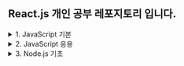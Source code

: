 ## React.js 개인 공부 레포지토리 입니다.

<details>
<summary>1. JavaScript 기본</summary>

- JavaScrip 변수: 자바스크립트는 동적 타입 언어로 변수들이 실행 시간에 그 타입이 결정되고 변경될 수 있다.

- var VS let
  - var는 함수 레벨 스코프를 가지며, 동일한 스코프 내에서 재선언할 수 있다.
  - let은 블록 레벨 스코프를 가지며, let은 var와 달리 동일한 스코프 내에서 재선언할 수 없다.

<br>

- Primitive Type
  - 단일 값만 가질 수 있는 데이터 타입
  - Number, String, Boolean, Null, Undefined

<br>

- Non-Primitive Type
  - 한 번에 여러 값을 가질 수 있는 데이터 타입
  - Object, Array, Function

<br>

- 백틱(``)
  - JavaScript에서 문자열을 정의하는 방법 중 하나로, 문자열 내에서 변수나 표현식을 ${}로 감싸서 직접 삽입할 수 있다. (Template Literal)

<br>

- 형변환
  - JavaScript 엔진은 필요에 따라 자동으로 형변환을 수행한다.
    예를 들어, 숫자와 문자열을 함께 사용할 때 자동 형변환이 일어난다.
  - parseInt, parseFloat, Number 등의 함수를 사용하여 명시적인 형변환을 할 수 있다.

<br>

- 비교 연산자
  - ==, !=: 두 변수의 값만 비교하고 타입은 무시
  - ===, !==: 값과 함께 타입까지 엄격하게 비교

<br>

- null 병합 연산자: 첫 번째 피연산자가 null 또는 undefined인 경우 두 번째 피연산자를 반환

<br>

- 함수 선언식 VS 함수 표현식
  - 함수 선언식(Function Declaration): function 키워드를 사용하여 함수를 선언하는 방법
    - 호이스팅(Hoisting): 정의된 함수는 스크립트가 실행되기 전에 처리되어, 함수를 선언하기 전에도 호출할 수 있다는 것을 의미
  - 함수 표현식(Function Expression): 함수를 변수에 할당하는 방법
    - 함수 표현식은 호이스팅이 발생하지 않으므로, 선언하기 전에 함수를 호출하면 오류가 발생할 수 있다.

<br>

- 화살표 함수: function 키워드 대신 화살표(=>)를 사용하여 함수를 정의
  - 화살표 함수는 자체적인 this 바인딩을 생성하지 않으며, 자신이 선언된 시점의 상위 스코프의 this 값을 "상속" 받는다.
    ```javascript
    function Timer() {
      this.seconds = 0;
      setInterval(() => {
        this.seconds++; // 여기서의 `this`는 Timer 객체를 가리킴
      }, 1000);
    }
    ```

<br>

- 콜백 함수: 다른 함수에 인자로 전달되는 함수를 의미

  - 아래 코드에서 greeting 함수는 processUserInput 함수에 콜백 함수로 전달되어, 사용자가 이름을 입력하면 greeting 콜백 함수가 호출되어 사용자에게 인사를 한다.

    ```javascript
    function greeting(name) {
      console.log("Hello " + name);
    }

    function processUserInput(callback) {
      var name = prompt("Please enter your name.");
      callback(name);
    }

    processUserInput(greeting);
    ```

<br>

- 객체 생성 방식
  - 생성자 방식: new 키워드와 함께 생성자 함수를 사용하여 객체를 생성
    - 예: let obj = new Object();
  - 객체 리터럴 방식: 중괄호 {}를 사용하여 객체를 직접 선언
    - 예: let obj = {};

<br>

- 객체 프로퍼티: 객체에는 프로퍼티(멤버, 메서드 등)가 포함될 수 있다.
  - 점 표기법: person.name 처럼 점(.)을 사용해 접근
  - 괄호 표기법: person["name"]처럼 괄호와 문자열 키를 사용해 접근
    - 점 표기법을 사용할 때는 프로퍼티의 이름이 코드를 작성하는 시점에 이미 알려져 있어야 하지만, 괄호 표기법을 사용하면 프로퍼티의 이름이 동적으로 결정될 수 있다.

<br>

- const로 선언된 객체는 재할당은 불가능하지만, 객체 내부의 프로퍼티는 수정할 수 있다.
  - const가 변수에 대한 참조 자체의 불변성을 의미하지만, 참조된 객체의 내용은 불변하지 않기 때문
  - 예: const person = { name: "John" }; person.name = "Dave";

<br>

- this 키워드: 객체의 메소드 내에서, this는 현재 객체를 가리킨다.

<br>

- 배열 메서드 정리 [Click](/JavaScript%20기본/JavaScript_Array_Methods_README.md)
</details>

<details>
<summary>2. JavaScript 응용</summary>

- Falsy 값: JavaScript에서 다음 값들은 false로 간주된다.

  - `false`
  - `0`
  - `''` (빈 문자열)
  - `null`
  - `undefined`
  - `NaN` (숫자가 아님)

- Truthy 값: JavaScript에서 다른 모든 값들은 truthy로 간주된다.

  - `true`
  - `0`이 아닌 숫자들
  - 비어있지 않은 문자열
  - 객체
  - 배열
  - 함수

- 단락 회로 평가(Short-circuit evaluation): 논리 연산자를 사용할 때 일부 표현식의 결과에 따라 나머지 표현식의 평가를 건너뛰는 방법

  - && 연산자: 첫 번째 피연산자가 거짓으로 평가되면 두 번째 피연산자를 평가하지 않는다.
  - || 연산자: 첫 번째 피연산자가 참으로 평가되면 두 번째 피연산자를 평가하지 않는다.
  - 조건부 실행을 구현하거나 기본값을 설정하는 등 다양한 상황에서 유용하게 사용될 수 있다. 예를 들어, let result = value || "default"; 코드에서 value가 참으로 평가되면 result는 value의 값이 되고, value가 거짓으로 평가되면 result는 "default"가 된다.

- 비 구조화 할당: 배열이나 객체의 속성을 해체하여 그 값을 개별 변수에 할당하는 것을 의미

  1. 배열 비 구조화 할당: 배열의 각 요소를 개별 변수에 할당

  ```javascript
  let [a, b] = [1, 2];
  ```

  2. 객체 비 구조화 할당: 객체의 각 속성을 개별 변수에 할당하며, Key 값을 통해 접근

  ```javascript
  let { name, age } = { name: "John", age: 30 };
  ```

- Spread 연산자: ... (세 개의 점)으로 표시되며, 배열, 객체 등을 요소 단위로 "펼쳐"서 사용할 수 있게 해주는 연산자

  ```javascript
  let arr1 = [1, 2, 3];
  let arr2 = [...arr1, 4, 5]; // [1, 2, 3, 4, 5]
  ```

- 자바스크립트는 싱글 스레드 기반 언어로, 한 번에 하나의 작업만 처리한다.

  - 동기 방식 처리 (블로킹 방식): 코드가 순차적으로 실행되며, 한 작업이 완료될 때까지 다음 작업은 대기한다.<br>
    Head-of-Line (HOL) 블로킹으로 이어져 성능 저하를 초래할 수 있다.
  - 논 블로킹 작업의 필요성: 싱글 스레드 모델에서 긴 작업이나 I/O 작업으로 인한 블로킹은 전체 시스템의 성능 저하를 일으킬 수 있다.<br>
    따라서, 자바스크립트는 setTimeout, setInterval, 프로미스(Promises), 비동기 함수(Async/Await) 등을 통해 비동기 프로그래밍을 지원한다. <br>
    이러한 메커니즘을 사용하여, 블로킹 없이 동시에 여러 작업을 처리할 수 있다.

- 자바스크립트 엔진의 구조

  - 힙 (Heap): 객체와 같은 메모리 할당이 일어나는 영역
  - 콜 스택 (Call Stack): 실행 중인 코드의 컨텍스트(함수 호출, 변수 등)를 저장하는 스택 구조이다. <br>
    함수가 호출되면 콜 스택에 푸시(push)되고, 함수 실행이 완료되면 팝(pop)되며, 콜 스택이 비어 있으면 프로그램이 종료된다.

- 비동기 처리 메커니즘

  1. Web APIs: setTimeout과 같은 비동기 함수는 콜 스택에서 직접 처리되지 않고 Web APIs에 의해 처리된다. <br>
     이는 콜 스택이 해당 함수를 실행하고 바로 다음 작업으로 넘어갈 수 있게 해, 블로킹을 방지한다.
  2. 콜백 큐 (Callback Queue): 비동기 함수의 처리가 완료되면, 해당 함수의 콜백이 콜백 큐에 추가된다.
  3. 이벤트 루프 (Event Loop): 이벤트 루프는 콜 스택이 비어 있을 때 콜백 큐에 있는 작업을 콜 스택으로 이동시켜 실행시킨다.
     ![Alt text](<JavaScript 응용/JS engine.png>)

- Promise: JavaScript에서 비동기 작업을 처리하는 객체

  - Promise는 비동기 작업의 최종 완료(또는 실패) 및 그 결과 값을 나타내며, 다음과 같이 세 가지 상태를 가진다.
    1. pending: 비동기 처리 로직이 아직 완료되지 않은 상태
    2. fulfilled: 비동기 처리가 완료되어 Promise가 결과 값을 반환한 상태
    3. rejected: 비동기 처리가 실패하거나 오류가 발생한 상태
  - Promise는 `then` 메서드를 사용하여 비동기 작업이 성공적으로 완료되었을 때의 콜백 함수를 등록할 수 있다.<br>
    또한 `catch` 메서드를 사용하여 오류가 발생했을 때의 콜백 함수를 등록할 수 있다.
  - 콜백 지옥(callback hell) 문제를 해결: 콜백 함수를 중첩하거나 연쇄적으로 사용할 때 발생하며 코드가 복잡하고 가독성이 떨어지며 유지보수가 어려워지는 상황
  - 예시

    ```javascript
    const myPromise = new Promise((resolve, reject) => {
      // 비동기 작업 수행 후
      if (/* 작업이 성공했을 경우 */) {
          resolve("성공한 결과");
      } else {
          reject("작업 실패");
      }
    });

    myPromise.then(result => {
      console.log(result); // "성공한 결과" 출력
    }).catch(error => {
      console.error(error); // 이 부분은 실행되지 않음
    });
    ```

- async / await: JavaScript에서 비동기 코드를 작성할 때 사용하는 키워드

  - async: async 키워드는 함수 앞에 위치하며, 이 함수가 비동기 함수임을 나타낸다. <br> async 함수는 항상 프로미스(Promise)를 반환한다.
  - await: await 키워드는 async 함수 내부에서만 사용할 수 있다. <br>
    await 뒤에 위치한 표현식은 보통 프로미스이며, JavaScript 엔진은 프로미스가 fulfilled 또는 rejected 상태가 될 때까지 함수의 실행을 일시 중지한다.
  - 예시

    ```javascript
    // 비동기 함수 선언
    async function fetchData() {
      try {
        // await를 사용하여 HTTP 요청의 프로미스가 완료될 때까지 기다림
        const response = await fetch("https://api.example.com/data");
        // 프로미스가 완료되면 JSON을 파싱
        const data = await response.json();
        // 데이터 처리
        console.log(data);
      } catch (error) {
        // 오류 처리
        console.error("An error occurred:", error);
      }
    }

    // 비동기 함수 호출
    fetchData();
    ```

- fetch: JavaScript에서 HTTP 요청을 보내기 위해 사용하는 내장 함수

  - fetch 함수는 Promise 기반 API이므로 비동기적으로 작동하며, then()과 catch() 또는 async/await와 함께 사용하여 비동기 결과를 처리할 수 있다.
  - then() / catch() 예시
    ```javascript
    fetch("https://api.example.com/data")
      .then((response) => {
        if (!response.ok) {
          throw new Error("Network response was not ok");
        }
        return response.json();
      })
      .then((data) => {
        console.log(data);
      })
      .catch((error) => {
        console.error(
          "There has been a problem with your fetch operation:",
          error
        );
      });
    ```
  - async/await 예시

    ```javascript
    async function fetchData() {
      try {
        const response = await fetch("https://api.example.com/data");
        if (!response.ok) {
          throw new Error("Network response was not ok");
        }
        const data = await response.json();
        console.log(data);
      } catch (error) {
        console.error(
          "There has been a problem with your fetch operation:",
          error
        );
      }
    }
    ```

  - fetch 함수가 비동기로 처리되는 이유

  1. Non-blocking I/O: JavaScript는 단일 스레드로 실행되므로, 네트워크 요청과 같은 시간이 오래 걸리는 작업들은 코드 실행을 막지 않도록 비동기적으로 처리된다. <br>
     만약 fetch가 동기적이라면, 요청이 완료될 때까지 코드 실행이 멈춰 사용자 인터페이스가 멈추는 등의 문제가 발생할 수 있다. <br>
  2. 효율성: 서버 응답을 기다리는 동안 다른 스크립트 실행, 이벤트 처리 등을 통해 동시성을 높이고 애플리케이션의 효율성이 향상시킬 수 있다.
  3. Promise 기반: fetch는 Promise를 반환한다. <br>
     따라서, 비동기 작업을 쉽게 처리할 수 있는 체인 형태의 메서드(then, catch, finally)를 사용할 수 있다.

</details>

<details>
<summary>3. Node.js 기초</summary>

- Node.js? Chrome V8 JavaScript 엔진을 기반으로 하는 JavaScript 런타임

  - JavaScript를 브라우저 외부에서 실행할 수 있게 해주며, 주로 서버 사이드 애플리케이션을 개발하는 데 사용
  - Node.js는 npm(Node Package Manager)을 통해 수많은 오픈 소스 라이브러리를 사용할 수 있다.

- Module: 관련된 코드를 그룹화하여 별도의 파일로 분리한 것

  - CommonJS: Node.js 환경에서 사용되는 모듈 시스템으로, require 함수를 사용하여 가져오고(import), module.exports를 사용하여 객체를 내보낸다. (동기적)
  - ES Modules: 최신 버전의 Node.js에서 사용하며, import와 export 문을 사용하여 모듈을 가져오고 내보낸다. (비동기적)

- NPM (Node Package Manager): JavaScript 프로그래밍 언어를 위한 패키지 관리자로, 주로 Node.js의 패키지(라이브러리 또는 모듈) 관리에 사용된다.

  - npm을 사용하면 다양한 Node.js 패키지를 쉽게 설치하고 관리할 수 있다.
  - 프로젝트에 필요한 모든 의존성을 package.json 파일에 명시하고, npm install 명령을 통해 한 번에 설치할 수 있다.

    ```json
    {
      "name": "package-example", // 패키지 이름
      "version": "1.0.0", // 패키지 버전
      "description": "", // 패키지에 대한 설명
      "main": "index.js", // 패키지의 메인 파일
      "scripts": {
        "test": "echo \"Error: no test specified\" && exit 1",
        "start": "node index.js" // 'npm start' 실행 시 index.js 파일을 Node.js로 실행
      },
      "author": "taegon", // 패키지의 저자
      "license": "ISC", // 패키지 라이선스 유형
      "dependencies": {
        // 패키지의 의존성을 나열
        "randomcolor": "^0.6.2"
      }
    }
    ```

    </detail>
